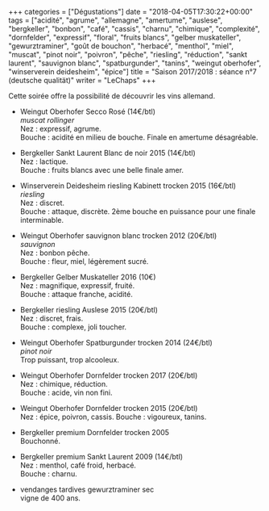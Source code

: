 +++
categories = ["Dégustations"]
date = "2018-04-05T17:30:22+00:00"
tags = ["acidité", "agrume", "allemagne", "amertume", "auslese", "bergkeller", "bonbon", "café", "cassis", "charnu", "chimique", "complexité", "dornfelder", "expressif", "floral", "fruits blancs", "gelber muskateller", "gewurztraminer", "goût de bouchon", "herbacé", "menthol", "miel", "muscat", "pinot noir", "poivron", "pêche", "riesling", "réduction", "sankt laurent", "sauvignon blanc", "spatburgunder", "tanins", "weingut oberhofer", "winserverein deidesheim", "épice"] 
title = "Saison 2017/2018 : séance n°7 (deutsche qualität)"
writer = "LeChaps"
+++

Cette soirée offre la possibilité de découvrir les vins allemand.

* Weingut Oberhofer Secco Rosé (14€/btl) <i class="fa fa-minus-circle"></i>  
_muscat rollinger_  
Nez : expressif, agrume.  
Bouche : acidité en milieu de bouche. Finale en amertume désagréable.

* Bergkeller Sankt Laurent Blanc de noir 2015 (14€/btl)  
Nez : lactique.  
Bouche : fruits blancs avec une belle finale amer.

* Winserverein Deidesheim riesling Kabinett trocken 2015 (16€/btl)  
_riesling_  
Nez : discret.  
Bouche : attaque, discrète. 2ème bouche en puissance pour une finale interminable.

* Weingut Oberhofer sauvignon blanc trocken 2012 (20€/btl)  
_sauvignon_  
Nez : bonbon pêche.  
Bouche : fleur, miel, légèrement sucré.

* Bergkeller Gelber Muskateller 2016 (10€)  
Nez : magnifique, expressif, fruité.  
Bouche : attaque franche, acidité.

* Bergkeller riesling Auslese 2015 (20€/btl)  
Nez : discret, frais.  
Bouche : complexe, joli toucher.

* Weingut Oberhofer Spatburgunder trocken 2014 (24€/btl) <i class="fa fa-minus-circle"></i>  
_pinot noir_  
Trop puissant, trop alcooleux.

* Weingut Oberhofer Dornfelder trocken 2017 (20€/btl)  
Nez : chimique, réduction.  
Bouche : acide, vin non fini.

* Weingut Oberhofer Dornfelder trocken 2015 (20€/btl)  
Nez : épice, poivron, cassis.
Bouche : vigoureux, tanins.

* Bergkeller premium Dornfelder trocken 2005  
Bouchonné.

* Bergkeller premium Sankt Laurent 2009 (14€/btl) <i class="fa fa-plus-circle"></i>  
Nez : menthol, café froid, herbacé.  
Bouche : charnu.

* vendanges tardives gewurztraminer sec  
vigne de 400 ans.
